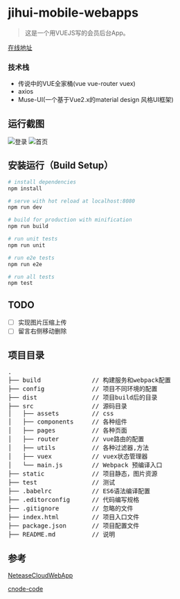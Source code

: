 # jihui-mobile-webapps

> 这是一个用VUEJS写的会员后台App。

[在线地址](http://app.jihui88.com)

### 技术栈
- 传说中的VUE全家桶(vue vue-router vuex)
- axios
- Muse-UI(一个基于Vue2.x的material design 风格UI框架)



## 运行截图
![登录](https://camo.githubusercontent.com/b8a872082bd7ef2d79b2f0d412d4b6b7e942762a/687474703a2f2f6466776a6a696e677461692e62302e7570616979756e2e636f6d2f75706c6f61642f2f672f2f67322f2f67676767666a2f2f706963747572652f2f323031372f2f30322f2f32372f64663639396165352d303362312d343263662d396639392d6333663132363631343238352e6a7067)
![首页](https://camo.githubusercontent.com/fc0605d6a70ed07d2bce446f0663260849d95a4b/687474703a2f2f6466776a6a696e677461692e62302e7570616979756e2e636f6d2f75706c6f61642f2f672f2f67322f2f67676767666a2f2f706963747572652f2f323031372f2f30322f2f32372f65313136363034372d313763642d346636642d383663392d3962643765636632343330612e6a7067)

## 安装运行（Build Setup）

``` bash
# install dependencies
npm install

# serve with hot reload at localhost:8080
npm run dev

# build for production with minification
npm run build

# run unit tests
npm run unit

# run e2e tests
npm run e2e

# run all tests
npm test
```

## TODO

- [ ]  实现图片压缩上传
- [ ]  留言右侧移动删除

## 项目目录
<pre>
.
├── build              // 构建服务和webpack配置
├── config             // 项目不同环境的配置
├── dist               // 项目build后的目录
├── src                // 源码目录
│   ├── assets         // css
│   ├── components     // 各种组件
│   ├── pages          // 各种页面
│   ├── router         // vue路由的配置
│   ├── utils          // 各种过滤器,方法
│   ├── vuex           // vuex状态管理器
│   └── main.js        // Webpack 预编译入口
├── static             // 项目静态，图片资源
├── test               // 测试
├── .babelrc           // ES6语法编译配置
├── .editorconfig      // 代码编写规格
├── .gitignore         // 忽略的文件
├── index.html         // 项目入口文件
├── package.json       // 项目配置文件
├── README.md          // 说明
</pre>


## 参考

[NeteaseCloudWebApp](https://github.com/javaSwing/NeteaseCloudWebApp)

[cnode-code](https://github.com/mov1er/cnode-code)

